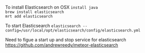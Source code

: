 To install Elasticsearch on OSX
```install java```  
```brew install elasticsearch```  
```mrt add elasticsearch```  

To start Elasticsearch
```elasticsearch --config=/usr/local/opt/elasticsearch/config/elasticsearch.yml```  

Need to figue a start up and stop service for elasticsearch  
https://github.com/andrewreedy/meteor-elasticsearch